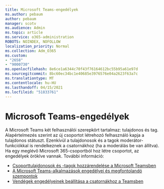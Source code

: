 ```yaml
---
title: Microsoft Teams-engedélyek
ms.author: pebaum
author: pebaum
manager: scotv
ms.audience: Admin
ms.topic: article
ms.service: o365-administration
ROBOTS: NOINDEX, NOFOLLOW
localization_priority: Normal
ms.collection: Adm_O365
ms.custom:
- "2658"
- "9000730"
ms.openlocfilehash: 8e6ce1a6344c70f43f76164612bc55b95a61e97d
ms.sourcegitcommit: 8bc60ec34bc1e40685e3976576e04a2623f63a7c
ms.translationtype: MT
ms.contentlocale: hu-HU
ms.lasthandoff: 04/15/2021
ms.locfileid: "51833761"
---
```

# <a name="microsoft-teams-permissions"></a>Microsoft Teams-engedélyek

A Microsoft Teams két felhasználói szerepkört tartalmaz: tulajdonos és tag. Alapértelmezés szerint az új csoportot létrehozó felhasználó kapja a tulajdonos státuszt. Ezenkívül a tulajdonosok és a tagok moderátor-funkciókkal is rendelkeznek a csatornákhoz (ha a moderálás be van állítva). Ha egy meglévő Microsoft 365-csoportból hoz létre csoportot, az engedélyek öröklve vannak. További információ:

- [Csoporttulajdonosok és -tagok hozzárendelése a Microsoft Teamsben](https://docs.microsoft.com/microsoftteams/assign-roles-permissions)
- [A Microsoft Teams-alkalmazások engedélyei és megfontolandó szempontok](https://docs.microsoft.com/microsoftteams/app-permissions)
- [Vendégek engedélyeinek beállítása a csatornákhoz a Teamsben](https://support.office.com/article/4756c468-2746-4bfd-a582-736d55fcc169)
